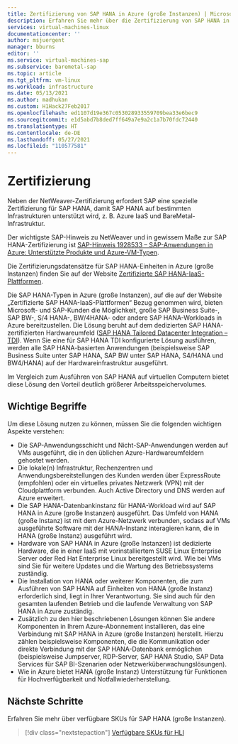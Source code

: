 ```yaml
---
title: Zertifizierung von SAP HANA in Azure (große Instanzen) | Microsoft-Dokumentation
description: Erfahren Sie mehr über die Zertifizierung von SAP HANA in Azure (große Instanzen).
services: virtual-machines-linux
documentationcenter: ''
author: msjuergent
manager: bburns
editor: ''
ms.service: virtual-machines-sap
ms.subservice: baremetal-sap
ms.topic: article
ms.tgt_pltfrm: vm-linux
ms.workload: infrastructure
ms.date: 05/13/2021
ms.author: madhukan
ms.custom: H1Hack27Feb2017
ms.openlocfilehash: ed1107d19e367c053028933559709bea33e6bec9
ms.sourcegitcommit: e1d5abd7b8ded7ff649a7e9a2c1a7b70fdc72440
ms.translationtype: HT
ms.contentlocale: de-DE
ms.lasthandoff: 05/27/2021
ms.locfileid: "110577581"
---
```

# <a name="certification"></a>Zertifizierung

Neben der NetWeaver-Zertifizierung erfordert SAP eine spezielle Zertifizierung für SAP HANA, damit SAP HANA auf bestimmten Infrastrukturen unterstützt wird, z. B. Azure IaaS und BareMetal-Infrastruktur.

Der wichtigste SAP-Hinweis zu NetWeaver und in gewissem Maße zur SAP HANA-Zertifizierung ist [SAP-Hinweis 1928533 – SAP-Anwendungen in Azure: Unterstützte Produkte und Azure-VM-Typen](https://launchpad.support.sap.com/#/notes/1928533).

Die Zertifizierungsdatensätze für SAP HANA-Einheiten in Azure (große Instanzen) finden Sie auf der Website [Zertifizierte SAP HANA-IaaS-Plattformen](https://www.sap.com/dmc/exp/2014-09-02-hana-hardware/enEN/iaas.html#categories=Microsoft%20Azure). 

Die SAP HANA-Typen in Azure (große Instanzen), auf die auf der Website „Zertifizierte SAP HANA-IaaS-Plattformen“ Bezug genommen wird, bieten Microsoft- und SAP-Kunden die Möglichkeit, große SAP Business Suite-, SAP BW-, S/4 HANA-, BW/4HANA- oder andere SAP HANA-Workloads in Azure bereitzustellen. Die Lösung beruht auf dem dedizierten SAP HANA-zertifizierten Hardwareumfeld ([SAP HANA Tailored Datacenter Integration – TDI](https://scn.sap.com/docs/DOC-63140)). Wenn Sie eine für SAP HANA TDI konfigurierte Lösung ausführen, werden alle SAP HANA-basierten Anwendungen (beispielsweise SAP Business Suite unter SAP HANA, SAP BW unter SAP HANA, S4/HANA und BW4/HANA) auf der Hardwareinfrastruktur ausgeführt.

Im Vergleich zum Ausführen von SAP HANA auf virtuellen Computern bietet diese Lösung den Vorteil deutlich größerer Arbeitsspeichervolumes. 

## <a name="key-concepts"></a>Wichtige Begriffe

Um diese Lösung nutzen zu können, müssen Sie die folgenden wichtigen Aspekte verstehen:

- Die SAP-Anwendungsschicht und Nicht-SAP-Anwendungen werden auf VMs ausgeführt, die in den üblichen Azure-Hardwareumfeldern gehostet werden.
- Die lokale(n) Infrastruktur, Rechenzentren und Anwendungsbereitstellungen des Kunden werden über ExpressRoute (empfohlen) oder ein virtuelles privates Netzwerk (VPN) mit der Cloudplattform verbunden. Auch Active Directory und DNS werden auf Azure erweitert.
- Die SAP HANA-Datenbankinstanz für HANA-Workload wird auf SAP HANA in Azure (große Instanzen) ausgeführt. Das Umfeld von HANA (große Instanz) ist mit dem Azure-Netzwerk verbunden, sodass auf VMs ausgeführte Software mit der HANA-Instanz interagieren kann, die in HANA (große Instanz) ausgeführt wird.
- Hardware von SAP HANA in Azure (große Instanzen) ist dedizierte Hardware, die in einer IaaS mit vorinstalliertem SUSE Linux Enterprise Server oder Red Hat Enterprise Linux bereitgestellt wird. Wie bei VMs sind Sie für weitere Updates und die Wartung des Betriebssystems zuständig.
- Die Installation von HANA oder weiterer Komponenten, die zum Ausführen von SAP HANA auf Einheiten von HANA (große Instanz) erforderlich sind, liegt in Ihrer Verantwortung. Sie sind auch für den gesamten laufenden Betrieb und die laufende Verwaltung von SAP HANA in Azure zuständig.
- Zusätzlich zu den hier beschriebenen Lösungen können Sie andere Komponenten in Ihrem Azure-Abonnement installieren, das eine Verbindung mit SAP HANA in Azure (große Instanzen) herstellt. Hierzu zählen beispielsweise Komponenten, die die Kommunikation oder direkte Verbindung mit der SAP HANA-Datenbank ermöglichen (beispielsweise Jumpserver, RDP-Server, SAP HANA Studio, SAP Data Services für SAP BI-Szenarien oder Netzwerküberwachungslösungen).
- Wie in Azure bietet HANA (große Instanz) Unterstützung für Funktionen für Hochverfügbarkeit und Notfallwiederherstellung.

## <a name="next-steps"></a>Nächste Schritte

Erfahren Sie mehr über verfügbare SKUs für SAP HANA (große Instanzen).

> [!div class="nextstepaction"]
> [Verfügbare SKUs für HLI](hana-available-skus.md)
